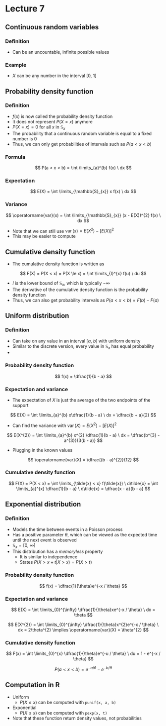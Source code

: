 # Lecture 7

## Continuous random variables

### Definition

- Can be an uncountable, infinite possible values

### Example

- $X$ can be any number in the interval $\left[ 0,\ 1 \right]$

## Probability density function

### Definition

- $f(x)$ is now called the probability density function
- It does not represent $P(X = x)$ anymore
- $P(X = x) = 0$ for all $x$ in $\mathbb{S}_{x}$
- The probability that a continuous random variable is equal to a fixed number is $0$
- Thus, we can only get probabilities of intervals such as $P(a < x < b)$

### Formula

$$
    P(a < x < b) = \int \limits_{a}^{b} f(x) \ dx
$$

### Expectation

$$
    E(X) = \int \limits_{\mathbb{S}_{x}} x f(x) \ dx
$$

### Variance

$$
    \operatorname{var}(x) = \int \limits_{\mathbb{S}_{x}} (x - E(X))^{2} f(x) \ dx
$$

- Note that we can still use $\operatorname{var}(x) = E(X^{2}) - \left[ E(X) \right]^{2}$
- This may be easier to compute

## Cumulative density function

- The cumulative density function is written as

$$
    F(X) = P(X < x) = P(X \le x) = \int \limits_{I}^{x} f(u) \ du
$$

- $I$ is the lower bound of $\mathbb{S}_{x}$, which is typically $-\infty$
- The derivative of the cumulative density function is the probability density function
- Thus, we can also get probability intervals as $P(a < x < b) = F(b) - F(a)$

## Uniform distribution

### Definition

- Can take on any value in an interval $\left[a,\ b \right]$ with uniform density
- Similar to the discrete version, every value in $\mathbb{S}_{x}$ has equal probability
- 

### Probability density function

$$
    f(x) = \dfrac{1}{b - a}
$$

### Expectation and variance

- The expectation of $X$ is just the average of the two endpoints of the support

$$
    E(X) = \int \limits_{a}^{b} x\dfrac{1}{b - a} \ dx = \dfrac{b + a}{2}
$$

- Can find the variance with $\operatorname{var}(X) = E(X^{2}) - \left[ E(X) \right]^{2}$

$$
    E(X^{2}) = \int \limits_{a}^{b} x^{2} \dfrac{1}{b - a} \ dx = \dfrac{b^{3} - a^{3}}{3(b - a)}
$$

- Plugging in the known values

$$
    \operatorname{var}(X) = \dfrac{(b - a)^{2}}{12}
$$

### Cumulative density function

$$
    F(X) = P(X < x) = 
    \int \limits_{\tilde{x} < x} f(\tilde{x}) \ d\tilde{x} = 
    \int \limits_{a}^{x} \dfrac{1}{b - a} \ d\tilde{x} = 
    \dfrac{x - a}{b - a}
$$

## Exponential distribution

### Definition

- Models the time between events in a Poisson process
- Has a positive parameter $\theta$, which can be viewed as the expected time until the next event is observed
- $\mathbb{S}_{x} = \left[ 0,\ \infty \right]$
- This distribution has a *memoryless* property
    - It is similar to independence
    - States $P(X > x + t \vert X > x) = P(X > t)$

### Probability density function

$$
    f(x) = \dfrac{1}{\theta}e^{-x / \theta}
$$

### Expectation and variance

$$
    E(X) = \int \limits_{0}^{\infty} \dfrac{1}{\theta}xe^{-x / \theta} \ dx = \theta
$$

$$
    E(X^{2}) = \int \limits_{0}^{\infty} \dfrac{1}{\theta}x^{2}e^{-x / \theta} \ dx = 
    2\theta^{2} \implies \operatorname{var}(X) = \theta^{2}
$$

### Cumulative density function

$$
    F(x) = \int \limits_{0}^{x} \dfrac{1}{\theta}e^{-u / \theta} \ du
    = 1 - e^{-x / \theta}
$$

$$
    P(a < x < b) = e^{-a / \theta} - e^{-b / \theta}
$$

## Computation in R

- Uniform
    - $P(X \le x)$ can be computed with `punif(x, a, b)`
- Exponential
    - $P(X \le x)$ can be computed with `pexp(x, t)`
- Note that these function return density values, not probabilities